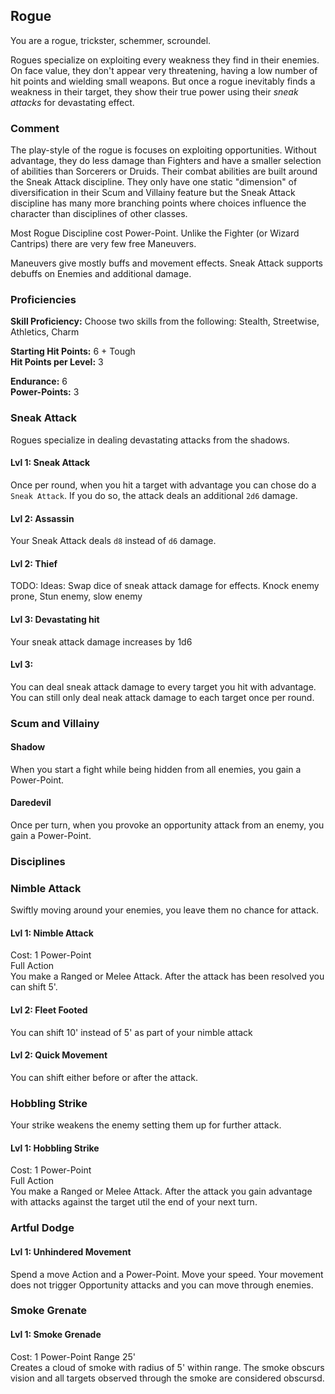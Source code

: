## Rogue
You are a rogue, trickster, schemmer, scroundel.

Rogues specialize on exploiting every weakness they find in their enemies.
On face value, they don't appear very threatening, having a low number of hit points and wielding small weapons.
But once a rogue inevitably finds a weakness in their target, they show their true power using their *sneak attacks* for devastating effect.

### Comment
The play-style of the rogue is focuses on exploiting opportunities.
Without advantage, they do less damage than Fighters and have a smaller selection of abilities than Sorcerers or Druids.
Their combat abilities are built around the Sneak Attack discipline.
They only have one static "dimension" of diversification in their Scum and Villainy feature
but the Sneak Attack discipline has many more branching points where choices influence the character than disciplines of other classes.

Most Rogue Discipline cost Power-Point.
Unlike the Fighter (or Wizard Cantrips) there are very few free Maneuvers.

Maneuvers give mostly buffs and movement effects.
Sneak Attack supports debuffs on Enemies and additional damage.

### Proficiencies
__Skill Proficiency:__ Choose two skills from the following: Stealth, Streetwise, Athletics, Charm

__Starting Hit Points:__ 6 + Tough  
__Hit Points per Level:__ 3

__Endurance:__ 6  
__Power-Points:__ 3

### Sneak Attack
Rogues specialize in dealing devastating attacks from the shadows.

#### Lvl 1: Sneak Attack
Once per round, when you hit a target with advantage you can chose do a `Sneak Attack`.
If you do so, the attack deals an additional `2d6` damage.

#### Lvl 2: Assassin
Your Sneak Attack deals `d8` instead of `d6` damage.

#### Lvl 2: Thief
TODO: Ideas:
Swap dice of sneak attack damage for effects.
Knock enemy prone, Stun enemy, slow enemy

#### Lvl 3: Devastating hit
Your sneak attack damage increases by 1d6

#### Lvl 3:
You can deal sneak attack damage to every target you hit with advantage.
You can still only deal neak attack damage to each target once per round.

### Scum and Villainy

#### Shadow
When you start a fight while being hidden from all enemies, you gain a Power-Point.

#### Daredevil
Once per turn, when you provoke an opportunity attack from an enemy, you gain a Power-Point.


### Disciplines
### Nimble Attack
Swiftly moving around your enemies, you leave them no chance for attack.

#### Lvl 1: Nimble Attack
Cost: 1 Power-Point  
Full Action  
You make a Ranged or Melee Attack. After the attack has been resolved you can shift 5'.

#### Lvl 2: Fleet Footed
You can shift 10' instead of 5' as part of your nimble attack

#### Lvl 2: Quick Movement
You can shift either before or after the attack.

### Hobbling Strike
Your strike weakens the enemy setting them up for further attack.

#### Lvl 1: Hobbling Strike
Cost: 1 Power-Point  
Full Action  
You make a Ranged or Melee Attack.
After the attack you gain advantage with attacks against the target util the end of your next turn.

### Artful Dodge

#### Lvl 1: Unhindered Movement
Spend a move Action and a Power-Point.
Move your speed.
Your movement does not trigger Opportunity attacks and you can move through enemies.

### Smoke Grenate
#### Lvl 1: Smoke Grenade
Cost: 1 Power-Point
Range 25'  
Creates a cloud of smoke with radius of 5' within range.
The smoke obscurs vision and all targets observed through the smoke are considered obscursd.
